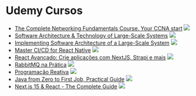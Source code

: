 # Udemy Cursos

* [The Complete Networking Fundamentals Course. Your CCNA start](https://www.udemy.com/course/complete-networking-fundamentals-course-ccna-start/) ![](https://geps.dev/progress/0)
* [Software Architecture & Technology of Large-Scale Systems](https://www.udemy.com/course/developer-to-architect/) ![](https://geps.dev/progress/100)
* [Implementing Software Architecture of a Large-Scale System](https://www.udemy.com/course/implementing-software-architecture/) ![](https://geps.dev/progress/100)
* [Master CI/CD for React Native](https://www.udemy.com/course/continuous-integration-and-continuous-delivery-for-react-native/?couponCode=ST18MT12125) ![](https://geps.dev/progress/100)
* [React Avançado: Crie aplicações com NextJS, Strapi e mais](https://www.udemy.com/course/react-avancado/) ![](https://geps.dev/progress/63)
* [RabbitMQ na Prática](https://www.udemy.com/course/rabbitmq-na-pratica/) ![](https://geps.dev/progress/0)
* [Programação Reativa](https://www.udemy.com/course/programacao-reativa/) ![](https://geps.dev/progress/0)
* [Java from Zero to First Job, Practical Guide](https://www.udemy.com/course/java-development-for-beginners-learnit/) ![](https://geps.dev/progress/4)
* [Next.js 15 & React - The Complete Guide](https://www.udemy.com/course/nextjs-react-the-complete-guide/) ![](https://geps.dev/progress/55)
